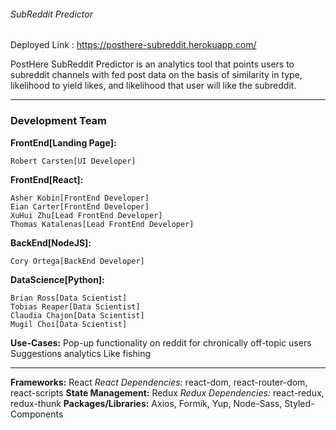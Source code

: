 ###### SubReddit Predictor
Deployed Link : https://posthere-subreddit.herokuapp.com/

PostHere SubReddit Predictor is an analytics tool that points users to subreddit channels with fed post data on the basis of similarity in type, likelihood to yield likes, and likelihood that user will like the subreddit. 

---

### Development Team

**FrontEnd[Landing Page]:**

	Robert Carsten[UI Developer]
	

**FrontEnd[React]:**

	Asher Kobin[FrontEnd Developer]
	Eian Carter[FrontEnd Developer]
	XuHui Zhu[Lead FrontEnd Developer]
	Thomas Katalenas[Lead FrontEnd Developer]
	

**BackEnd[NodeJS]:**

	Cory Ortega[BackEnd Developer]
	
	
**DataScience[Python]:**

	Brian Ross[Data Scientist]
	Tobias Reaper[Data Scientist]
	Claudia Chajon[Data Scientist]
	Mugil Choi[Data Scientist]

**Use-Cases:**
	Pop-up functionality on reddit for chronically off-topic users
	Suggestions analytics
	Like fishing
	
---
	
**Frameworks:** React
	*React Dependencies:* react-dom, react-router-dom, react-scripts
**State Management:** Redux
	*Redux Dependencies:* react-redux, redux-thunk
**Packages/Libraries:** Axios, Formik, Yup, Node-Sass, Styled-Components
